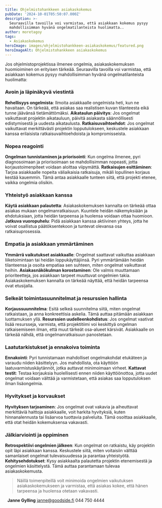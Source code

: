 ```yaml
---
title: Ohjelmistohankkeen asiakaskokemus
pubDate: '2024-10-01T05:50:07.000Z'
description: >-
  Seuraavilla tavoilla voi varmistaa, että asiakkaan kokemus pysyy
  mahdollisimman hyvänä ongelmatilanteista huolimatta..
author: moretagoy
tags:
  - Asiakaskokemus
heroImage: images/ohjelmistohankkeen-asiakaskokemus/featured.png
heroImageAlt: Ohjelmistohankkeen asiakaskokemus
---
```


Jos ohjelmistoprojektissa ilmenee ongelmia, asiakaskokemuksen huomioiminen on erityisen tärkeää. Seuraavilla tavoilla voi varmistaa, että asiakkaan kokemus pysyy mahdollisimman hyvänä ongelmatilanteista huolimatta:

### **Avoin ja läpinäkyvä viestintä**

**Rehellisyys ongelmista**: Ilmoita asiakkaalle ongelmista heti, kun ne havaitaan. On tärkeää, että asiakas saa realistisen kuvan tilanteesta eikä tunne jäävänsä tietämättömäksi. **Aikataulun päivitys**: Jos ongelmat vaikuttavat projektin aikatauluun, päivitä asiakasta säännöllisesti edistymisestä ja uudesta aikataulusta. **Ratkaisuvaihtoehdot**: Jos ongelmat vaikuttavat merkittävästi projektin lopputulokseen, keskustele asiakkaan kanssa erilaisista ratkaisuvaihtoehdoista ja kompromisseista.

### **Nopea reagointi**

**Ongelman tunnistaminen ja priorisointi**: Kun ongelma ilmenee, pyri diagnosoimaan ja priorisoimaan se mahdollisimman nopeasti, jotta korjaustoimenpiteet voidaan aloittaa viipymättä. **Ratkaisujen esittäminen**: Tarjoa asiakkaalle nopeita väliaikaisia ratkaisuja, mikäli lopullinen korjaus kestää kauemmin. Tämä antaa asiakkaalle tunteen siitä, että projekti etenee, vaikka ongelmia olisikin.

### **Yhteistyö asiakkaan kanssa**

**Käytä asiakkaan palautetta**: Asiakaskokemuksen kannalta on tärkeää ottaa asiakas mukaan ongelmanratkaisuun. Kuuntele heidän näkemyksiään ja ehdotuksiaan, jotta heidän tarpeensa ja huolensa voidaan ottaa huomioon. **Jatkuva vuoropuhelu**: Pidä asiakkaan kanssa aktiivinen yhteys, jotta he voivat osallistua päätöksentekoon ja tuntevat olevansa osa ratkaisuprosessia.

### **Empatia ja asiakkaan ymmärtäminen**

**Ymmärrä vaikutukset asiakkaalle**: Ongelmat saattavat vaikuttaa asiakkaan liiketoimintaan tai heidän loppukäyttäjiinsä. Pyri ymmärtämään heidän tilanteensa ja osoita empatiaa sen suhteen, miten ongelmat vaikuttavat heihin. **Asiakasnäkökulman korostaminen**: Ole valmis muuttamaan prioriteetteja, jos asiakkaan tarpeet muuttuvat ongelmien takia. Asiakaskokemuksen kannalta on tärkeää näyttää, että heidän tarpeensa ovat etusijalla.

### **Selkeät toimintasuunnitelmat ja resurssien hallinta**

**Korjaussuunnitelma**: Esitä selkeä suunnitelma siitä, miten ongelmat ratkaistaan, ja anna konkreettisia askelia. Tämä auttaa pitämään asiakkaan luottamuksen yllä. **Resurssien uudelleenkohdistus**: Jos ongelmat vaativat lisää resursseja, varmista, että projektitiimi voi keskittyä ongelman ratkaisemiseen ilman, että muut tärkeät osa-alueet kärsivät. Asiakkaalle on tärkeää nähdä, että ongelmanratkaisuun panostetaan.

### **Laatutarkistukset ja ennakoiva toiminta**

**Ennakointi**: Pyri tunnistamaan mahdolliset ongelmakohdat etukäteen ja varaudu niiden käsittelyyn. Jos mahdollista, ota käyttöön laatuvarmistuskäytännöt, jotka auttavat minimoimaan virheet. **Kattavat testit**: Testaa korjauksia huolellisesti ennen niiden käyttöönottoa, jotta uudet ongelmat voidaan välttää ja varmistetaan, että asiakas saa lopputuloksen ilman lisäongelmia.

### **Hyvitykset ja korvaukset**

**Hyvityksen tarjoaminen**: Jos ongelmat ovat vakavia ja aiheuttavat merkittäviä haittoja asiakkaalle, voit harkita hyvityksiä, kuten hinnanalennusta tai lisäarvoa tuottavia palveluita. Tämä osoittaa asiakkaalle, että otat heidän kokemuksensa vakavasti.

### **Jälkiarviointi ja oppiminen**

**Retrospektiivi ongelmien jälkeen**: Kun ongelmat on ratkaistu, käy projektin opit läpi asiakkaan kanssa. Keskustele siitä, miten voitaisiin välttää samanlaiset ongelmat tulevaisuudessa ja parantaa yhteistyötä. **Kehitysehdotukset**: Kysy asiakkaalta palautetta projektin etenemisestä ja ongelmien käsittelystä. Tämä auttaa parantamaan tulevaa asiakaskokemusta.  

> Näillä toimenpiteillä voit minimoida ongelmien vaikutuksen asiakaskokemukseen ja varmistaa, että asiakas kokee, että hänen tarpeensa ja huolensa otetaan vakavasti.

  **Janne Gylling** janne@goodside.fi 044 750 4444